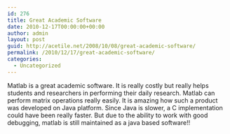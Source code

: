 ```yaml
---
id: 276
title: Great Academic Software
date: 2010-12-17T00:00:00+00:00
author: admin
layout: post
guid: http://acetile.net/2008/10/08/great-academic-software/
permalink: /2010/12/17/great-academic-software/
categories:
  - Uncategorized
---
```

Matlab is a great academic software. It is really costly but really helps students and researchers in performing their daily research. Matlab can perform matrix operations really easily. It is amazing how such a product was developed on Java platform. Since Java is slower, a C implementation could have been really faster. But due to the ability to work with good debugging, matlab is still maintained as a java based software!!